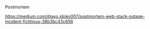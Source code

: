 Postmortem 

https://medium.com/@ayo.idoko007/postmortem-web-stack-outage-incident-fictitious-38b3bc43c656


